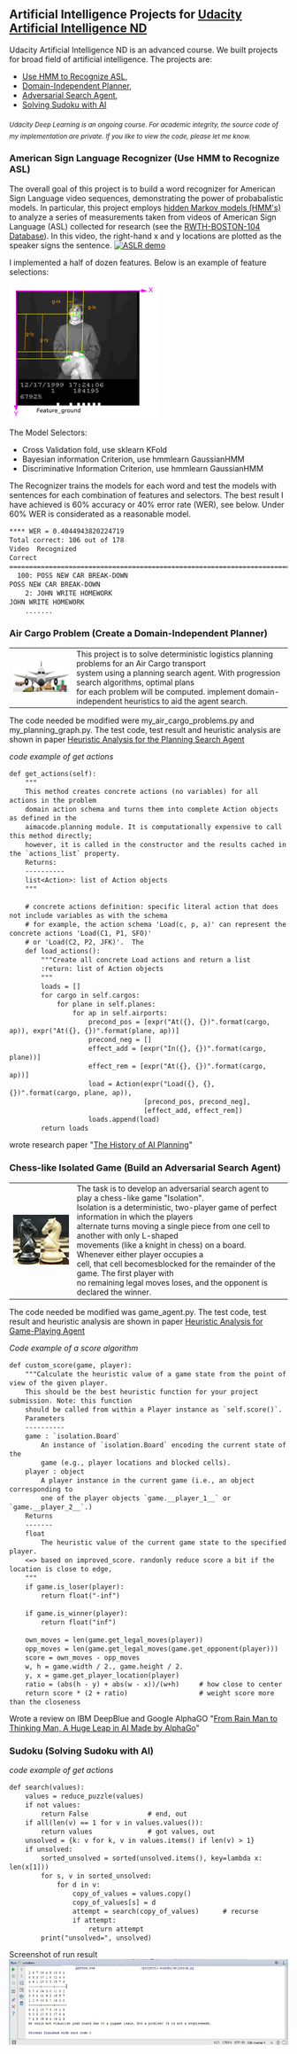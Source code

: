 ## Artificial Intelligence Projects for [Udacity Artificial Intelligence ND](https://www.udacity.com/course/artificial-intelligence-nanodegree--nd889)

Udacity Artificial Intelligence ND is an advanced course. We built projects for broad field of artificial intelligence. The projects are:
* [Use HMM to Recognize ASL](#asl), 
* [Domain-Independent Planner](#planning), 
* [Adversarial Search Agent](#minmax), 
* [Solving Sudoku with AI](#sudoku)

<sub>*Udacity Deep Learning is an ongoing course. For academic integrity, the source code of my implementation are private. If you like to view the code, please let me know.*</sub>

<a id='asl'></a>
### American Sign Language Recognizer (Use HMM to Recognize ASL)
The overall goal of this project is to build a word recognizer for American Sign Language video sequences, demonstrating the power of probabalistic models.  In particular, this project employs  [hidden Markov models (HMM's)](https://en.wikipedia.org/wiki/Hidden_Markov_model) to analyze a series of measurements taken from videos of American Sign Language (ASL) collected for research (see the [RWTH-BOSTON-104 Database](http://www-i6.informatik.rwth-aachen.de/~dreuw/database-rwth-boston-104.php)).  In this video, the right-hand x and y locations are plotted as the speaker signs the sentence.
[![ASLR demo](http://www-i6.informatik.rwth-aachen.de/~dreuw/images/demosample.png)](https://drive.google.com/open?id=0B_5qGuFe-wbhUXRuVnNZVnMtam8)

I implemented a half of dozen features. Below is an example of feature selections:

![](images/ASLDemo.png)

The Model Selectors: 
* Cross Validation fold, use sklearn KFold 
* Bayesian information Criterion, use hmmlearn GaussianHMM 
* Discriminative Information Criterion, use hmmlearn GaussianHMM 

The Recognizer trains the models for each word and test the models with sentences for each combination of features and selectors. The best result I have achieved is 60% accuracy or 40% error rate (WER), see below. Under 60% WER is considerated as a reasonable model.  

``` 
**** WER = 0.4044943820224719
Total correct: 106 out of 178
Video  Recognized                                                    Correct
=====================================================================================================
  100: POSS NEW CAR BREAK-DOWN                                       POSS NEW CAR BREAK-DOWN
    2: JOHN WRITE HOMEWORK                                           JOHN WRITE HOMEWORK
    .......
```

<a id='planning'></a>
### Air Cargo Problem (Create a Domain-Independent Planner)

|  |  |
|:-------:|:----------|
| ![](images/cargo.jpg) | This project is to solve deterministic logistics planning problems for an Air Cargo transport<br> system using a planning search agent. With progression search algorithms, optimal plans<br> for each problem will be computed. implement domain-independent heuristics to aid the agent search.

The code needed be modified were my_air_cargo_problems.py and my_planning_graph.py. The test code, test result and heuristic analysis are shown in paper [Heuristic Analysis for the Planning Search Agent](https://drive.google.com/open?id=1dZzBZM9w-8cmJxprcO-IAgS1V_JDeEiO7AZCjXkEXak)

*code example of get actions*
```
def get_actions(self):
    """
    This method creates concrete actions (no variables) for all actions in the problem
    domain action schema and turns them into complete Action objects as defined in the
    aimacode.planning module. It is computationally expensive to call this method directly;
    however, it is called in the constructor and the results cached in the `actions_list` property.
    Returns:
    ----------
    list<Action>: list of Action objects
    """

    # concrete actions definition: specific literal action that does not include variables as with the schema
    # for example, the action schema 'Load(c, p, a)' can represent the concrete actions 'Load(C1, P1, SFO)'
    # or 'Load(C2, P2, JFK)'.  The
    def load_actions():
        """Create all concrete Load actions and return a list
        :return: list of Action objects
        """
        loads = []
        for cargo in self.cargos:
            for plane in self.planes:
                for ap in self.airports:
                    precond_pos = [expr("At({}, {})".format(cargo, ap)), expr("At({}, {})".format(plane, ap))]
                    precond_neg = []
                    effect_add = [expr("In({}, {})".format(cargo, plane))]
                    effect_rem = [expr("At({}, {})".format(cargo, ap))]
                    load = Action(expr("Load({}, {}, {})".format(cargo, plane, ap)),
                                  [precond_pos, precond_neg],
                                  [effect_add, effect_rem])
                    loads.append(load)
        return loads
```

wrote research paper "[The History of AI Planning](https://drive.google.com/open?id=1KglOWcA0A5OVquWRGrnCtiQzlffe38M86VGfOBNKMSI)"

<a id='minmax'></a>
### Chess-like Isolated Game (Build an Adversarial Search Agent) 

|  |  |
|:-------:|:----------|
| ![](images/knights.jpg) | The task is to develop an adversarial search agent to play a chess-like game "Isolation".<br>Isolation is a deterministic, two-player game of perfect information in which the players <br>alternate turns moving a single piece from one cell to another with only L-shaped<br> movements (like a knight in chess) on a board. Whenever either player occupies a <br>cell, that cell becomesblocked for the remainder of the game. The first player with<br> no remaining legal moves loses, and the opponent is declared the winner. |

The code needed be modified was game_agent.py. The test code, test result and heuristic analysis are shown in paper [Heuristic Analysis for Game-Playing Agent](https://drive.google.com/open?id=17CtG2893zjYQYkXrKjg-5RZFnVQE1XdL970DZF1O48Q)

*Code example of a score algorithm*
```
def custom_score(game, player):
    """Calculate the heuristic value of a game state from the point of view of the given player.
    This should be the best heuristic function for your project submission. Note: this function 
    should be called from within a Player instance as `self.score()`.
    Parameters
    ----------
    game : `isolation.Board`
        An instance of `isolation.Board` encoding the current state of the
        game (e.g., player locations and blocked cells).
    player : object
        A player instance in the current game (i.e., an object corresponding to
        one of the player objects `game.__player_1__` or `game.__player_2__`.)
    Returns
    -------
    float
        The heuristic value of the current game state to the specified player.
    <=> based on improved_score. randonly reduce score a bit if the location is close to edge,  
    """
    if game.is_loser(player):
        return float("-inf")

    if game.is_winner(player):
        return float("inf")

    own_moves = len(game.get_legal_moves(player))
    opp_moves = len(game.get_legal_moves(game.get_opponent(player)))
    score = own_moves - opp_moves
    w, h = game.width / 2., game.height / 2.
    y, x = game.get_player_location(player)
    ratio = (abs(h - y) + abs(w - x))/(w+h)     # how close to center
    return score * (2 + ratio)                  # weight score more than the closeness    
```

Wrote a review on IBM DeepBlue and Google AlphaGO "[From Rain Man to Thinking Man, A Huge Leap in AI Made by AlphaGo](https://drive.google.com/open?id=1VhK4Ip0_Q5D2tqDTFlrDPc2B-ULn1vK_3pHOWrZ2j_o)"

<a id='sudoku'></a>
### Sudoku (Solving Sudoku with AI)

*code example of get actions*
```
def search(values):
    values = reduce_puzzle(values)
    if not values:
        return False               # end, out
    if all(len(v) == 1 for v in values.values()):
        return values              # got values, out
    unsolved = {k: v for k, v in values.items() if len(v) > 1}
    if unsolved:
        sorted_unsolved = sorted(unsolved.items(), key=lambda x: len(x[1]))
        for s, v in sorted_unsolved:
            for d in v:
                copy_of_values = values.copy()
                copy_of_values[s] = d
                attempt = search(copy_of_values)      # recurse
                if attempt:
                    return attempt
        print("unsolved=", unsolved)
```

Screenshot of run result
![](images/sudoku.jpg)
